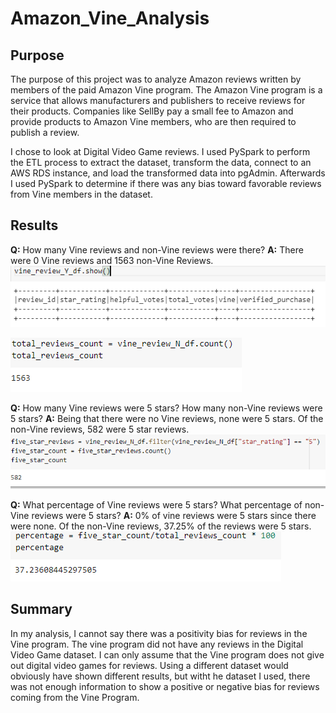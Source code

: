 # Amazon_Vine_Analysis
## Purpose
The purpose of this project was to analyze Amazon reviews written by members of the paid Amazon Vine program. The Amazon Vine program is a service that allows manufacturers and publishers to receive reviews for their products. Companies like SellBy pay a small fee to Amazon and provide products to Amazon Vine members, who are then required to publish a review.

I chose to look at Digital Video Game reviews. I used PySpark to perform the ETL process to extract the dataset, transform the data, connect to an AWS RDS instance, and load the transformed data into pgAdmin. Afterwards I used PySpark to determine if there was any bias toward favorable reviews from Vine members in the dataset.

## Results
**Q:** How many Vine reviews and non-Vine reviews were there?
**A:** There were 0 Vine reviews and 1563 non-Vine Reviews.
![Vine Y Review Count](https://github.com/jlozano1990/Amazon_Vine_Analysis/blob/main/Images/vine_reviews_Y_count.PNG)

![Vine N Review Count](https://github.com/jlozano1990/Amazon_Vine_Analysis/blob/main/Images/vine_reviews_N_count.PNG)


**Q:** How many Vine reviews were 5 stars? How many non-Vine reviews were 5 stars?
**A:** Being that there were no Vine reviews, none were 5 stars. Of the non-Vine reviews, 582 were 5 star reviews.
![Five star review N vine count](https://github.com/jlozano1990/Amazon_Vine_Analysis/blob/main/Images/five_star_review_N_count.PNG)


**Q:** What percentage of Vine reviews were 5 stars? What percentage of non-Vine reviews were 5 stars?
**A:** 0% of vine reviews were 5 stars since there were none. Of the non-Vine reviews, 37.25% of the reviews were 5 stars.
![Percentage of five star reviews N Vine Count](https://github.com/jlozano1990/Amazon_Vine_Analysis/blob/main/Images/percentage_5_star_N_vine.PNG)

## Summary 
In my analysis, I cannot say there was a positivity bias for reviews in the Vine program. The vine program did not have any reviews in the Digital Video Game dataset. I can only assume that the Vine program does not give out digital video games for reviews. Using a different dataset would obviously have shown different results, but witht he dataset I used, there was not enough information to show a positive or negative bias for reviews coming from the Vine Program.
